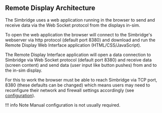 ## Remote Display Architecture

The Simbridge uses a web application running in the browser to send and receive data via the Web Socket protocol from the displays in-sim.

To open the web application the browser will connect to the Simbridge's webserver via http protocol (default port 8380) and download and run the Remote Display Web Interface application (HTML/CSS/JavaScript).

The Remote Display Interface application will open a data connection to Simbridge via Web Socket protocol (default port 8380) and receive data (screen content) and send data (user input like button pushes) from and to the in-sim display.

For this to work the browser must be able to reach Simbridge via TCP port, 8380 (these defaults can be changed) which means users may need to reconfigure their network and firewall settings accordingly (see [configuration](../configuration.md#server-settings)).

!!! info Note
    Manual configuration is not usually required.
